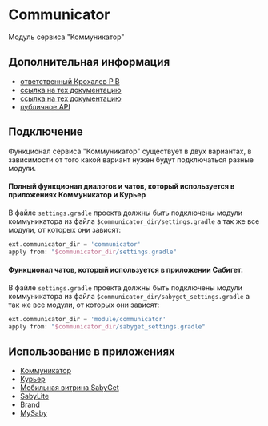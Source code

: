 # Communicator

Модуль сервиса "Коммуникатор"

## Дополнительная информация

- [ответственный Крохалев Р.В](https://online.sbis.ru/person/420fa93c-fd36-4081-b974-038c28749265)
- [ссылка на тех документацию](https://online.sbis.ru/shared/disk/26577907-852b-4c0a-92b2-c34f003a71ed)
- [ссылка на тех документацию](https://online.sbis.ru/shared/disk/df217e22-4927-4a1c-b74a-7a1c6d494b83)
- [публичное API](https://online.sbis.ru/shared/disk/9668b93e-44dd-4fff-a9eb-d01c4eb5b4a9)

## Подключение

Функционал сервиса "Коммуникатор" существует в двух вариантах, в зависимости от того какой вариант 
нужен будут подключаться разные модули.  

#### Полный функционал диалогов и чатов, который используется в приложениях Коммуникатор и Курьер

В файле `settings.gradle` проекта должны быть подключены модули коммуникатора из 
файла `$communicator_dir/settings.gradle` а так же все модули, от которых они зависят:

``` groovy
ext.communicator_dir = 'communicator'
apply from: "$communicator_dir/settings.gradle"
```

#### Функционал чатов, который используется в приложении Сабигет. 

В файле `settings.gradle` проекта должны быть подключены модули коммуникатора из 
файла `$communicator_dir/sabyget_settings.gradle` а так же все модули, от которых они зависят:

``` groovy
ext.communicator_dir = 'module/communicator'
apply from: "$communicator_dir/sabyget_settings.gradle"
```

## Использование в приложениях

- [Коммуникатор](https://git.sbis.ru/mobileworkspace/apps/droid/communicator)
- [Курьер](https://git.sbis.ru/mobileworkspace/apps/droid/courier)
- [Мобильная витрина SabyGet](https://git.sbis.ru/mobileworkspace/apps/droid/showcase)
- [SabyLite](https://git.sbis.ru/mobileworkspace/apps/droid/sabylite)
- [Brand](https://git.sbis.ru/mobileworkspace/apps/droid/brand)
- [MySaby](https://git.sbis.ru/mobileworkspace/apps/droid/mysaby)